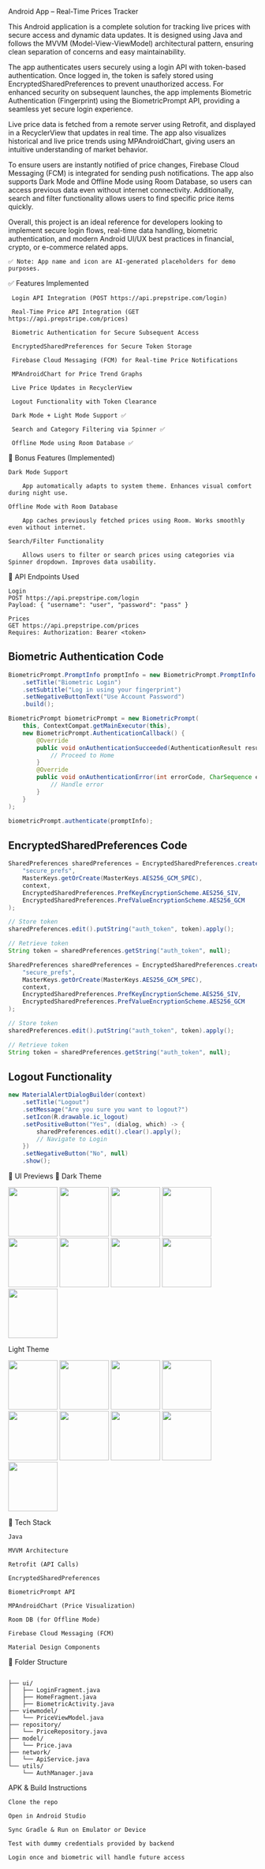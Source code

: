  Android App – Real-Time Prices Tracker

This Android application is a complete solution for tracking live prices with secure access and dynamic data updates. It is designed using Java and follows the MVVM (Model-View-ViewModel) architectural pattern, ensuring clean separation of concerns and easy maintainability.

The app authenticates users securely using a login API with token-based authentication. Once logged in, the token is safely stored using EncryptedSharedPreferences to prevent unauthorized access. For enhanced security on subsequent launches, the app implements Biometric Authentication (Fingerprint) using the BiometricPrompt API, providing a seamless yet secure login experience.

Live price data is fetched from a remote server using Retrofit, and displayed in a RecyclerView that updates in real time. The app also visualizes historical and live price trends using MPAndroidChart, giving users an intuitive understanding of market behavior.

To ensure users are instantly notified of price changes, Firebase Cloud Messaging (FCM) is integrated for sending push notifications. The app also supports Dark Mode and Offline Mode using Room Database, so users can access previous data even without internet connectivity. Additionally, search and filter functionality allows users to find specific price items quickly.

Overall, this project is an ideal reference for developers looking to implement secure login flows, real-time data handling, biometric authentication, and modern Android UI/UX best practices in financial, crypto, or e-commerce related apps.

    ✅ Note: App name and icon are AI-generated placeholders for demo purposes.

✅ Features Implemented

     Login API Integration (POST https://api.prepstripe.com/login)

     Real-Time Price API Integration (GET https://api.prepstripe.com/prices)

     Biometric Authentication for Secure Subsequent Access

     EncryptedSharedPreferences for Secure Token Storage

     Firebase Cloud Messaging (FCM) for Real-time Price Notifications

     MPAndroidChart for Price Trend Graphs

     Live Price Updates in RecyclerView

     Logout Functionality with Token Clearance

     Dark Mode + Light Mode Support ✅

     Search and Category Filtering via Spinner ✅

     Offline Mode using Room Database ✅

🌟 Bonus Features (Implemented)

    Dark Mode Support

        App automatically adapts to system theme. Enhances visual comfort during night use.

    Offline Mode with Room Database

        App caches previously fetched prices using Room. Works smoothly even without internet.

    Search/Filter Functionality

        Allows users to filter or search prices using categories via Spinner dropdown. Improves data usability.

🔗 API Endpoints Used

    Login
    POST https://api.prepstripe.com/login
    Payload: { "username": "user", "password": "pass" }

    Prices
    GET https://api.prepstripe.com/prices
    Requires: Authorization: Bearer <token>
    

##  Biometric Authentication Code

```java
BiometricPrompt.PromptInfo promptInfo = new BiometricPrompt.PromptInfo.Builder()
    .setTitle("Biometric Login")
    .setSubtitle("Log in using your fingerprint")
    .setNegativeButtonText("Use Account Password")
    .build();

BiometricPrompt biometricPrompt = new BiometricPrompt(
    this, ContextCompat.getMainExecutor(this),
    new BiometricPrompt.AuthenticationCallback() {
        @Override
        public void onAuthenticationSucceeded(AuthenticationResult result) {
            // Proceed to Home
        }
        @Override
        public void onAuthenticationError(int errorCode, CharSequence errString) {
            // Handle error
        }
    }
);

biometricPrompt.authenticate(promptInfo);
```

## EncryptedSharedPreferences Code

```java
SharedPreferences sharedPreferences = EncryptedSharedPreferences.create(
    "secure_prefs",
    MasterKeys.getOrCreate(MasterKeys.AES256_GCM_SPEC),
    context,
    EncryptedSharedPreferences.PrefKeyEncryptionScheme.AES256_SIV,
    EncryptedSharedPreferences.PrefValueEncryptionScheme.AES256_GCM
);

// Store token
sharedPreferences.edit().putString("auth_token", token).apply();

// Retrieve token
String token = sharedPreferences.getString("auth_token", null);

SharedPreferences sharedPreferences = EncryptedSharedPreferences.create(
    "secure_prefs",
    MasterKeys.getOrCreate(MasterKeys.AES256_GCM_SPEC),
    context,
    EncryptedSharedPreferences.PrefKeyEncryptionScheme.AES256_SIV,
    EncryptedSharedPreferences.PrefValueEncryptionScheme.AES256_GCM
);

// Store token
sharedPreferences.edit().putString("auth_token", token).apply();

// Retrieve token
String token = sharedPreferences.getString("auth_token", null);
```

## Logout Functionality

```java
new MaterialAlertDialogBuilder(context)
    .setTitle("Logout")
    .setMessage("Are you sure you want to logout?")
    .setIcon(R.drawable.ic_logout)
    .setPositiveButton("Yes", (dialog, which) -> {
        sharedPreferences.edit().clear().apply();
        // Navigate to Login
    })
    .setNegativeButton("No", null)
    .show();
```

🎨 UI Previews
🌙 Dark Theme

<img src="https://github.com/user-attachments/assets/c4d468d6-88fa-4974-96cd-fe78c0e106aa" width="100"/> <img src="https://github.com/user-attachments/assets/bdc2e206-4b5a-4b9c-93de-ae0e995df2d5" width="100"/> 
<img src="https://github.com/user-attachments/assets/ce464a42-ca65-4643-a293-b2f8c4c7ec33" width="100"/>
<img src="https://github.com/user-attachments/assets/9d96966c-6280-436e-a5f1-73d5214ff779" width="100"/> <img src="https://github.com/user-attachments/assets/7ce46f71-d3ac-4e2c-bed0-a54eaec96716" width="100"/> <img src="https://github.com/user-attachments/assets/f1fc478a-7ce4-4088-9b7c-1811f99c6d90" width="100"/> <img src="https://github.com/user-attachments/assets/cdbb45e1-4886-419d-99b2-229583af8138" width="100"/> <img src="https://github.com/user-attachments/assets/2099bc8a-397a-46fb-9a96-a6442a2c1a09" width="100"/>  <img src="https://github.com/user-attachments/assets/51f3f532-cb0f-453a-920f-d55c5ba589d2" width="100"/> 


Light Theme

<img src="https://github.com/user-attachments/assets/e37e07bb-56cc-4336-b58f-a007b38c8534" width="100"/> <img src="https://github.com/user-attachments/assets/ad3771bc-d53d-48a1-8173-59ce5b560752" width="100"/> <img src="https://github.com/user-attachments/assets/07bb135f-6319-4413-b75a-d1cfebddbe4d" width="100"/> <img src="https://github.com/user-attachments/assets/922862f2-a5d2-4884-8835-b5db459bc712" width="100"/> <img src="https://github.com/user-attachments/assets/26a949d5-44b4-4075-b4ad-dba49faf9795" width="100"/> <img src="https://github.com/user-attachments/assets/621526f1-dbbc-40c1-abcc-06b5e96703a7" width="100"/> 
<img src="https://github.com/user-attachments/assets/a24aea5f-7682-47ff-a906-3167f69dd4af" width="100"/>
<img src="https://github.com/user-attachments/assets/fbfd9195-bf3f-4002-9a04-3bdbf0f72ca6" width="100"/> <img src="https://github.com/user-attachments/assets/68f1b87c-f1d2-43ba-8147-c0a86f53610c" width="100"/> 


🧰 Tech Stack

    Java

    MVVM Architecture

    Retrofit (API Calls)

    EncryptedSharedPreferences

    BiometricPrompt API

    MPAndroidChart (Price Visualization)

    Room DB (for Offline Mode)

    Firebase Cloud Messaging (FCM)

    Material Design Components

📂 Folder Structure
```

├── ui/
│   ├── LoginFragment.java
│   ├── HomeFragment.java
│   ├── BiometricActivity.java
├── viewmodel/
│   └── PriceViewModel.java
├── repository/
│   └── PriceRepository.java
├── model/
│   └── Price.java
├── network/
│   └── ApiService.java
└── utils/
    └── AuthManager.java
```

 APK & Build Instructions

    Clone the repo

    Open in Android Studio

    Sync Gradle & Run on Emulator or Device

    Test with dummy credentials provided by backend

    Login once and biometric will handle future access
